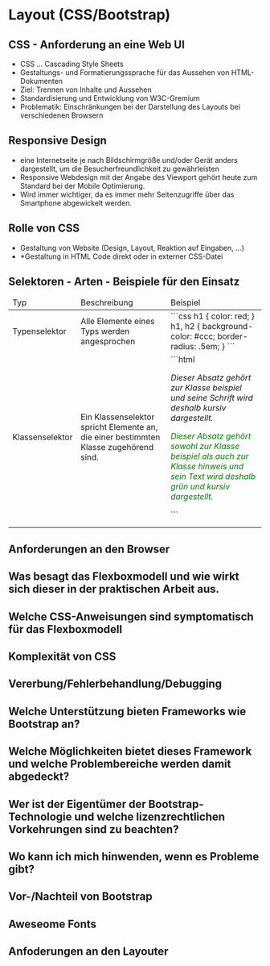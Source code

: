 # Layout (CSS/Bootstrap)

## CSS - Anforderung an eine Web UI

* CSS ... Cascading Style Sheets
* Gestaltungs- und Formatierungssprache für das Aussehen von HTML-Dokumenten
* Ziel: Trennen von Inhalte und Aussehen
* Standardisierung und Entwicklung von W3C-Gremium
* Problematik: Einschränkungen bei der Darstellung des Layouts bei verschiedenen Browsern

## Responsive Design

* eine Internetseite je nach Bildschirmgröße und/oder Gerät anders dargestellt, um die Besucherfreundlichkeit zu gewährleisten
* Responsive Webdesign mit der Angabe des Viewport gehört heute zum Standard bei der Mobile Optimierung.
* Wird immer wichtiger, da es immer mehr Seitenzugriffe über das Smartphone abgewickelt werden.

## Rolle von CSS

* Gestaltung von Website (Design, Layout, Reaktion auf Eingaben, …) 
* *Gestaltung in HTML Code direkt oder in externer CSS-Datei

## Selektoren - Arten - Beispiele für den Einsatz

<table>
    <thead>
        <tr>
            <td>Typ</td>
            <td>Beschreibung</td>
            <td>Beispiel</td>
        <tr>
    </thead>
    <tbody>
        <tr>
            <td>Typenselektor</td>
            <td>Alle Elemente eines Typs werden angesprochen</td>
            <td>
                ```css
                    h1 { 
                        color: red; 
                    }
                    h1, h2 { 
                        background-color: #ccc;
                        border-radius: .5em; 
                    }
                ```
            </td>
        <tr>
        <tr>
            <td>Klassenselektor</td>
            <td>Ein Klassenselektor spricht Elemente an, die einer bestimmten Klasse zugehörend sind.</td>
            <td>
                ```html
                    <style>
                        .beispiel {font-style: italic;}
                        .beispiel.hinweis {color: green;}
                    </style>
                    <p class="beispiel">Dieser Absatz gehört zur Klasse beispiel und seine Schrift wird deshalb kursiv dargestellt.</p>
                    <p class="beispiel hinweis">Dieser Absatz gehört sowohl zur Klasse beispiel als auch zur Klasse hinweis und sein Text wird deshalb grün und kursiv dargestellt.</p>
                ```
            </td>
        <tr>
        <tr>
            <td></td>
            <td></td>
            <td></td>
        <tr>
        <tr>
            <td></td>
            <td></td>
            <td></td>
        <tr>
    </tbody>
</table>

## Anforderungen an den Browser



## Was besagt das Flexboxmodell und wie wirkt sich dieser in der praktischen Arbeit aus.



## Welche CSS-Anweisungen sind symptomatisch für das Flexboxmodell



## Komplexität von CSS



## Vererbung/Fehlerbehandlung/Debugging



## Welche Unterstützung bieten Frameworks wie Bootstrap an?



## Welche Möglichkeiten bietet dieses Framework und welche Problembereiche werden damit abgedeckt?



## Wer ist der Eigentümer der Bootstrap-Technologie und welche lizenzrechtlichen Vorkehrungen sind zu beachten?



## Wo kann ich mich hinwenden, wenn es Probleme gibt?



## Vor-/Nachteil von Bootstrap



## Aweseome Fonts



## Anfoderungen an den Layouter


